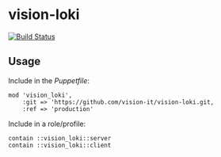 # vision-loki

[![Build Status](https://travis-ci.com/vision-it/vision-loki.svg?branch=production)](https://travis-ci.com/vision-it/vision-loki)

## Usage

Include in the *Puppetfile*:

```
mod 'vision_loki',
    :git => 'https://github.com/vision-it/vision-loki.git,
    :ref => 'production'
```

Include in a role/profile:

```puppet
contain ::vision_loki::server
contain ::vision_loki::client
```
